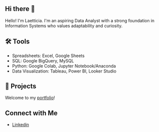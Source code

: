 ## Hi there 👋

<!--
**lpangeran/lpangeran** is a ✨ _special_ ✨ repository because its `README.md` (this file) appears on your GitHub profile.

Here are some ideas to get you started:

- 🔭 I’m currently working on ...
- 🌱 I’m currently learning ...
- 👯 I’m looking to collaborate on ...
- 🤔 I’m looking for help with ...
- 💬 Ask me about ...
- 📫 How to reach me: ...
- 😄 Pronouns: ...
- ⚡ Fun fact: ...
-->

Hello! I'm Laetticia. I'm an aspiring Data Analyst with a strong foundation in Information Systems who values adaptability and curiosity.

## 🛠️ Tools
- Spreadsheets: Excel, Google Sheets
- SQL: Google BigQuery, MySQL
- Python: Google Colab, Jupyter Notebook/Anaconda
- Data Visualization: Tableau, Power BI, Looker Studio

## 📖 Projects
Welcome to my [portfolio](https://github.com/lpangeran/Portfolio-Guide)!

## Connect with Me
- [Linkedin](www.linkedin.com/in/lpangeran)
